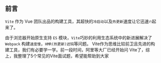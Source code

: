 ## 前言

`Vite` 作为 Vue 团队出品的构建工具，其超快的`冷启动`以及`热更新`速度让它迅速🔥起来了。  

由于浏览器开始原生支持 `ES` 模块，`Vite`巧妙的利用生态系统中的新进展解决了 `Webpack` 构建`速度慢`，`HMR(热更新)迟钝`等问题。
Vite作为思维比较前卫且先进的构建工具，我们有必要学一学。前一段时间，阿里等大厂已经开始问 Vite了，综上，我整理了5个常见的Vite面试题，希望能帮助到大家